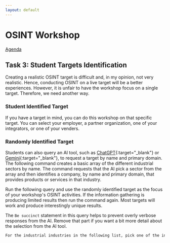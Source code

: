 ```yaml
---
layout: default
---
```


# OSINT Workshop
[Agenda](./index.md)
## Task 3: Student Targets Identification

Creating a realistic OSINT target is difficult and, in my opinion, not very realistic. Hence, conducting OSINT on a live target will be a better experiences. However, it is unfair to have the workshop focus on a single target. Therefore, we need another way.

### Student Identified Target

If you have a target in mind, you can do this workshop on that specific target. You can select your employer, a partner organization, one of your integrators, or one of your venders. 

### Randomly Identified Target

Students can also query an AI tool, such as [ChatGPT](https://chatgpt.com/){:target="_blank"} or [Gemini](https://gemini.google.com/app){:target="_blank"}, to request a target by name and primary domain. The following command creates a basic array of the different industrial sectors by name. The command requests that the AI pick a sector from the array and then identifies a company, by name and primary domain, that provides products or services in that industry.

Run the following query and use the randomly identified target as the focus of your workshop's OSINT activities. If the information gathering is producing limited results then run the command again. Most targets will work and produce interestingly unique results.

The `Be succinct` statement in this query helps to prevent overly verbose responses from the AI. Remove that part if you want a bit more detail about the selection from the AI tool.

```markdown
For the industrial industries in the following list, pick one of the industries randomly and then find a company that provides products or services in that industry. Provide the name of the company and the primary website for that company. Be succinct. ["Aerospace and defense","Automotive","Electrical electronics and semiconductors","Machinery","Fabricated metals","Furniture and wood products","Plastics and rubber","Medical products ","Electric Generation","Electric Transmission","Electric Distribution","Gas/Oil Exploration and production","Gas/Oil Pipeline","Gas/Oil Refining","Cement and glass","Chemical and petrochemical","Food and beverage","Metals (production)","Pharmaceuticals","Pulp and paper","Textiles","Waste and water","Retail","Wholesale","Logistics","Rail / Train","Maritime","Ports","Airports"]
```
